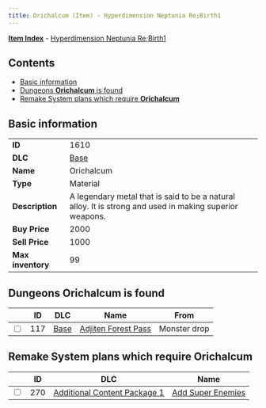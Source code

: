 ```yaml
---
title: Orichalcum (Item) - Hyperdimension Neptunia Re;Birth1
---
```


[**Item Index**](/neptunia/rb1/item/index.html) - [Hyperdimension Neptunia Re;Birth1](/neptunia/rb1)

## Contents

- [Basic information](#basic-information)
- [Dungeons **Orichalcum** is found](#dungeons-orichalcum-is-found)
- [Remake System plans which require **Orichalcum**](#remake-system-plans-which-require-orichalcum)

## Basic information

|   |   |
| -- | -- |
| **ID** | 1610 |
| **DLC** | [Base](/neptunia/rb1/dlc/1-base.html) |
| **Name** | Orichalcum |
| **Type** | Material |
| **Description** | A legendary metal that is said to be a natural alloy. It is strong and used in making superior weapons. |
| **Buy Price** | 2000 |
| **Sell Price** | 1000 |
| **Max inventory** | 99 |


## Dungeons **Orichalcum** is found

|    | ID | DLC | Name | From |
| -- | -- | --- | ---- | ---- |
| <input type="checkbox" id="rb1-dungeon-1-117" class="trackbox" /> | 117 | [Base](/neptunia/rb1/dlc/1-base.html) | [Adjiten Forest Pass](/neptunia/rb1/dungeon/1-117-adjiten-forest-pass.html) | Monster drop |


## Remake System plans which require **Orichalcum**

|    | ID | DLC | Name |
| -- | -- | --- | ---- |
| <input type="checkbox" id="rb1-quest-10-270" class="trackbox" /> | 270 | [Additional Content Package 1](/neptunia/rb1/dlc/10-pack1.html) | [Add Super Enemies](/neptunia/rb1/quest/10-270-add-super-enemies.html) |
